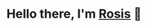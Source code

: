 <h1 align="center">Hello there, I'm <a href="https://rosissharma.com/" target="_blank">Rosis</a> 👋</h1>
